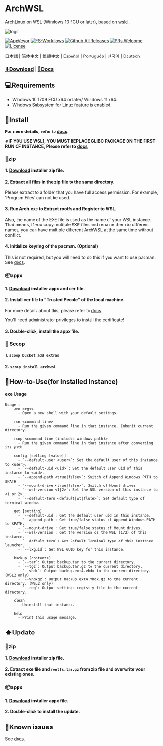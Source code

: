 # ArchWSL
ArchLinux on WSL (Windows 10 FCU or later),
based on [wsldl](https://github.com/yuk7/wsldl).


![logo](https://github.com/yuk7/ArchWSL/assets/29954265/469eff8a-e243-4087-a5fa-f8013fc99ee4)

[![AppVeyor](https://img.shields.io/appveyor/ci/yuk7/ArchWSL.svg?logo=Windows&style=flat-square)](https://ci.appveyor.com/project/yuk7/archwsl)
[![FS-Workflows](https://img.shields.io/github/actions/workflow/status/yuk7/ArchWSL-FS/ci.yml?logo=Linux&style=flat-square)](https://github.com/yuk7/ArchWSL-FS/actions)
[![Github All Releases](https://img.shields.io/github/downloads/yuk7/ArchWSL/total.svg?style=flat-square)](https://github.com/yuk7/ArchWSL/releases/latest)
[![PRs Welcome](https://img.shields.io/badge/PRs-welcome-brightgreen.svg?style=flat-square)](https://makeapullrequest.com)
[![License](https://img.shields.io/github/license/yuk7/ArchWSL.svg?style=flat-square)](https://github.com/yuk7/ArchWSL/blob/master/LICENSE)

[日本語](i18n/README_ja.md) | [简体中文](i18n/README_zh-cn.md) | [繁體中文](i18n/README_zh-tw.md) | [Español](i18n/README_es.md) | [Português](i18n/README_pt-br.md) | [한국어](i18n/README_ko-kr.md) | [Deutsch](i18n/README_de.md)

### [⬇Download](https://github.com/yuk7/ArchWSL/releases/latest) | [📓Docs](https://wsldl-pg.github.io/ArchW-docs/)

## 💻Requirements
* Windows 10 1709 FCU x64 or later/ Windows 11 x64.
* Windows Subsystem for Linux feature is enabled.

## 💾Install
**For more details, refer to [docs](https://wsldl-pg.github.io/ArchW-docs/How-to-Setup)**.

**※IF YOU USE WSL1, YOU MUST REPLACE GLIBC PACKAGE ON THE FIRST RUN OF INSTANCE, Please refer to [docs](https://wsldl-pg.github.io/ArchW-docs/How-to-Setup)**

### 📁zip
#### 1. [Download](https://github.com/yuk7/ArchWSL/releases/latest) installer zip file.

#### 2. Extract all files in the zip file to the same directory.
Please extract to a folder that you have full access permission.
For example, 'Program Files' can not be used.

#### 3. Run Arch.exe to Extract rootfs and Register to WSL.
Also, the name of the EXE file is used as the name of your WSL instance.
That means, if you copy multiple EXE files and rename them to different names, you can have multiple different ArchWSL at the same time without conflict.

#### 4. Initialize keyring of the pacman. (Optional)
This is not required, but you will need to do this if you want to use pacman.
See [docs](https://wsldl-pg.github.io/ArchW-docs/How-to-Setup/#initialize-keyring).

### 📦appx
#### 1. [Download](https://github.com/yuk7/ArchWSL/releases/latest) installer appx and cer file.
#### 2. Install cer file to "Trusted People" of the local machine.
For more details about this, please refer to [docs](https://wsldl-pg.github.io/ArchW-docs/Install-Certificate).

You'll need administrator privileges to install the certificate!
#### 3. Double-click, install the appx file.

### 🥄 Scoop
#### 1. `scoop bucket add extras `
#### 2. `scoop install archwsl `

## 📝How-to-Use(for Installed Instance)
#### exe Usage
```dos
Usage :
    <no args>
      - Open a new shell with your default settings.

    run <command line>
      - Run the given command line in that instance. Inherit current directory.

    runp <command line (includes windows path)>
      - Run the given command line in that instance after converting its path.

    config [setting [value]]
      - `--default-user <user>`: Set the default user of this instance to <user>.
      - `--default-uid <uid>`: Set the default user uid of this instance to <uid>.
      - `--append-path <true|false>`: Switch of Append Windows PATH to $PATH
      - `--mount-drive <true|false>`: Switch of Mount drives
      - `--wsl-version <1|2>`: Set the WSL version of this instance to <1 or 2>
      - `--default-term <default|wt|flute>`: Set default type of terminal window.

    get [setting]
      - `--default-uid`: Get the default user uid in this instance.
      - `--append-path`: Get true/false status of Append Windows PATH to $PATH.
      - `--mount-drive`: Get true/false status of Mount drives.
      - `--wsl-version`: Get the version os the WSL (1/2) of this instance.
      - `--default-term`: Get Default Terminal type of this instance launcher.
      - `--lxguid`: Get WSL GUID key for this instance.

    backup [contents]
      - `--tar`: Output backup.tar to the current directory.
      - `--tgz`: Output backup.tar.gz to the current directory.
      - `--vhdx`: Output backup.ext4.vhdx to the current directory. (WSL2 only)
      - `--vhdxgz`: Output backup.ext4.vhdx.gz to the current directory. (WSL2 only)
      - `--reg`: Output settings registry file to the current directory.

    clean
      - Uninstall that instance.

    help
      - Print this usage message.
```

## ⬆️Update
### 📁zip
#### 1. [Download](https://github.com/yuk7/ArchWSL/releases/latest) installer zip file.
#### 2. Extract exe file and `rootfs.tar.gz` from zip file and overwrite your existing ones.

### 📦appx
#### 1. [Download](https://github.com/yuk7/ArchWSL/releases/latest) installer appx file.
#### 2. Double-click to install the update.

## 🚫Known issues
See [docs](https://wsldl-pg.github.io/ArchW-docs/).
